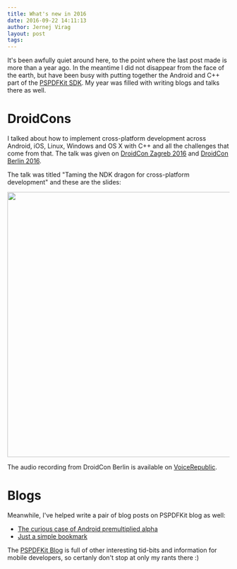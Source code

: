 ```yaml
---
title: What's new in 2016
date: 2016-09-22 14:11:13
author: Jernej Virag
layout: post
tags:
---
```


It's been awfully quiet around here, to the point where the last post made is more than a year ago. In the meantime I did not disappear from the face of the earth, but have been busy with putting together the Android and C++ part of the [PSPDFKit SDK](https://pspdfkit.com/). My year was filled with writing blogs and talks there as well. 

# DroidCons

I talked about how to implement cross-platform development across Android, iOS, Linux, Windows and OS X with C++ and all the challenges that come from that. The talk was given on [DroidCon Zagreb 2016](http://droidcon.hr/en/sessions/taming-ndk-dragon-cross-platform-development-0) and [DroidCon Berlin 2016](https://droidcon.de/en/sessions/taming-ndk-dragon-cross-platform-development).

The talk was titled "Taming the NDK dragon for cross-platform development" and these are the slides: 

<a href="https://speakerdeck.com/izacus/taming-the-ndk-dragon-for-cross-platform-development-1"><img src="https://speakerd.s3.amazonaws.com/presentations/003033df234f4e6094aab30b9c11bd6f/slide_0.jpg" width="600"></a>

The audio recording from DroidCon Berlin is available on [VoiceRepublic](https://www.voicerepublic.com/talks/taming-the-ndk-dragon-for-cross-platform-development).

# Blogs

Meanwhile, I've helped write a pair of blog posts on PSPDFKit blog as well:

* [The curious case of Android premultiplied alpha](https://pspdfkit.com/blog/2016/a-curious-case-of-android-alpha/)
* [Just a simple bookmark](https://pspdfkit.com/blog/2016/just-a-simple-bookmark/)

The [PSPDFKit Blog](https://pspdfkit.com/blog/) is full of other interesting tid-bits and information for mobile developers, so certanly don't stop at only my rants there :)

<!-- more -->